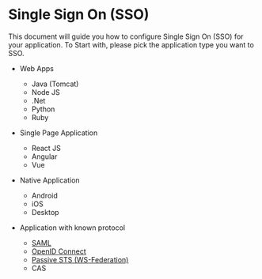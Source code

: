 # Single Sign On (SSO)

This document will guide you how to configure Single Sign On (SSO) for your application. To Start with, please pick
 the application type you want to SSO.
 
 * Web Apps
    * Java (Tomcat)
    * Node JS
    * .Net
    * Python
    * Ruby
 
 * Single Page Application
    * React JS
    * Angular
    * Vue
    
 * Native Application
    * Android
    * iOS
    * Desktop
    
 * Application with known protocol
    * [SAML](configure-saml-application.md)
    * [OpenID Connect](configure-oidc-application.md)
    * [Passive STS (WS-Federation)](configure-passive-sts-application.md)
    * CAS
